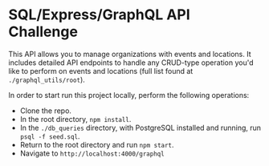 # SQL/Express/GraphQL API Challenge

This API allows you to manage organizations with events and locations. It includes detailed API endpoints to handle any CRUD-type operation you'd like to perform on events and locations (full list found at `./graphql_utils/root`).

In order to start run this project locally, perform the following operations:

- Clone the repo.
- In the root directory, `npm install`.
- In the `./db_queries` directory, with PostgreSQL installed and running, run `psql -f seed.sql`.
- Return to the root directory and run `npm start`.
- Navigate to `http://localhost:4000/graphql`
